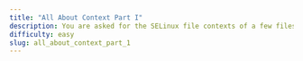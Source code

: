 ```yaml
---
title: "All About Context Part I"
description: You are asked for the SELinux file contexts of a few files on saruman.securecorp.com. The normal SELinux girl is out of the office. You are on your own.
difficulty: easy
slug: all_about_context_part_1
---
```

